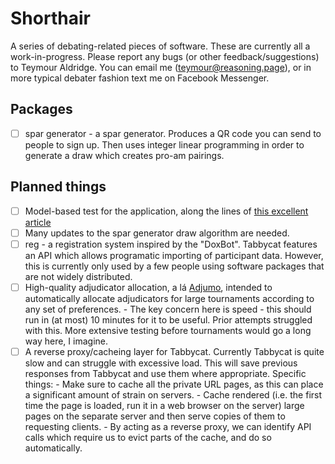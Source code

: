 # Shorthair

A series of debating-related pieces of software. These are currently all a
work-in-progress. Please report any bugs (or other feedback/suggestions) to
Teymour Aldridge. You can email me (teymour@reasoning.page), or in more typical
debater fashion text me on Facebook Messenger.

## Packages

- [ ] spar generator - a spar generator. Produces a QR code you can send to
      people to sign up. Then uses integer linear programming in order to
      generate a draw which creates pro-am pairings.

## Planned things

- [ ] Model-based test for the application, along the lines of
      [this excellent article](https://concerningquality.com/model-based-testing/)
- [ ] Many updates to the spar generator draw algorithm are needed.
- [ ] reg - a registration system inspired by the "DoxBot". Tabbycat features an
      API which allows programatic importing of participant data. However, this
      is currently only used by a few people using software packages that are
      not widely distributed.
- [ ] High-quality adjudicator allocation, a lá
      [Adjumo](https://czlee.nz/debating/adjumo.pdf), intended to automatically
      allocate adjudicators for large tournaments according to any set of
      preferences.
      - The key concern here is speed - this should run in (at most) 10 minutes
        for it to be useful. Prior attempts struggled with this. More extensive
        testing before tournaments would go a long way here, I imagine.
- [ ] A reverse proxy/cacheing layer for Tabbycat. Currently Tabbycat is quite
      slow and can struggle with excessive load. This will save previous
      responses from Tabbycat and use them where appropriate. Specific things:
      - Make sure to cache all the private URL pages, as this can place a
        significant amount of strain on servers.
      - Cache rendered (i.e. the first time the page is loaded, run it in a
        web browser on the server) large pages on the separate server and then
        serve copies of them to requesting clients.
      - By acting as a reverse proxy, we can identify API calls which require us
        to evict parts of the cache, and do so automatically.
